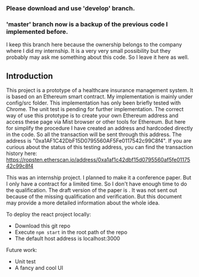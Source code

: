### Please download and use 'develop' branch.
### 'master' branch now is a backup of the previous code I implemented before.
I keep this branch here because the ownership belongs to the company where I did my internship. It is a very very small possibility but they probably may ask me something about this code. So I leave it here as well.

## Introduction
This project is a prototype of a healthcare insurance management system. It is
based on an Ethereum smart contract.
My implementation is mainly under config/src folder. This implementation has only
been briefly tested with Chrome. The unit test is pending for further implementation.
The correct way of use this prototype is to create your own Ethereum address and
access these page via Mist browser or other tools for Ethereum. But here for simplify
the procedure I have created an address and hardcoded directly in the code. So
all the transaction will be sent through this address.
The address is "0xa1AF1C42DbF15D0795560AF5Fe0117542c99C8f4". If you are curious
about the status of this testing address, you can find the transaction history here:
https://ropsten.etherscan.io/address/0xa1af1c42dbf15d0795560af5fe0117542c99c8f4

This was an internship project. I planned to make it a conference paper. But I
only have a contract for a limited time. So I don't have enough time to do the
qualification. The draft version of the paper is . It was not sent out because of
the missing qualification and verification. But this document may provide a more
detailed information about the whole idea.

To deploy the react project locally:
* Download this git repo
* Execute `npm start` in the root path of the repo
* The default host address is localhost:3000

Future work:
* Unit test
* A fancy and cool UI
